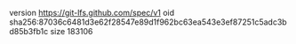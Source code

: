 version https://git-lfs.github.com/spec/v1
oid sha256:87036c6481d3e62f28547e89d1f962bc63ea543e3ef87251c5adc3bd85b3fb1c
size 183106
